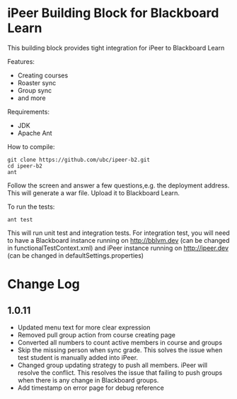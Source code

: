 iPeer Building Block for Blackboard Learn
============================================

This building block provides tight integration for iPeer to Blackboard Learn

Features:
* Creating courses
* Roaster sync
* Group sync
* and more

Requirements:
* JDK
* Apache Ant

How to compile:

    git clone https://github.com/ubc/ipeer-b2.git
    cd ipeer-b2
    ant

Follow the screen and answer a few questions,e.g. the deployment address. This will generate a war file. Upload it to Blackboard Learn.

To run the tests:

    ant test

This will run unit test and integration tests. For integration test, you will need to have a Blackboard instance running on http://bblvm.dev (can be changed in functionalTestContext.xml) and iPeer instance running on http://ipeer.dev (can be changed in defaultSettings.properties)


Change Log
==========

1.0.11
------
* Updated menu text for more clear expression
* Removed pull group action from course creating page
* Converted all numbers to count active members in course and groups
* Skip the missing person when sync grade. This solves the issue when test student is manually added into iPeer.
* Changed group updating strategy to push all members. iPeer will resolve the conflict. This resolves the issue that failing to push groups when there is any change in Blackboard groups.
* Add timestamp on error page for debug reference

